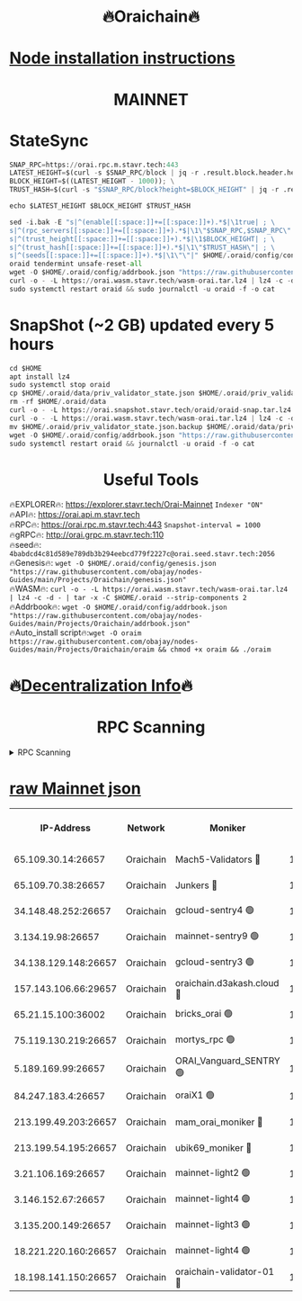 <h1 align="center"> 🔥Oraichain🔥</h1>

[Node installation instructions](https://github.com/obajay/nodes-Guides/tree/main/Projects/Oraichain)
=
<h1 align="center"> MAINNET</h1>

# StateSync
```python
SNAP_RPC=https://orai.rpc.m.stavr.tech:443
LATEST_HEIGHT=$(curl -s $SNAP_RPC/block | jq -r .result.block.header.height); \
BLOCK_HEIGHT=$((LATEST_HEIGHT - 1000)); \
TRUST_HASH=$(curl -s "$SNAP_RPC/block?height=$BLOCK_HEIGHT" | jq -r .result.block_id.hash)

echo $LATEST_HEIGHT $BLOCK_HEIGHT $TRUST_HASH

sed -i.bak -E "s|^(enable[[:space:]]+=[[:space:]]+).*$|\1true| ; \
s|^(rpc_servers[[:space:]]+=[[:space:]]+).*$|\1\"$SNAP_RPC,$SNAP_RPC\"| ; \
s|^(trust_height[[:space:]]+=[[:space:]]+).*$|\1$BLOCK_HEIGHT| ; \
s|^(trust_hash[[:space:]]+=[[:space:]]+).*$|\1\"$TRUST_HASH\"| ; \
s|^(seeds[[:space:]]+=[[:space:]]+).*$|\1\"\"|" $HOME/.oraid/config/config.toml
oraid tendermint unsafe-reset-all
wget -O $HOME/.oraid/config/addrbook.json "https://raw.githubusercontent.com/obajay/nodes-Guides/main/Projects/Oraichain/addrbook.json"
curl -o - -L https://orai.wasm.stavr.tech/wasm-orai.tar.lz4 | lz4 -c -d - | tar -x -C $HOME/.oraid --strip-components 2
sudo systemctl restart oraid && sudo journalctl -u oraid -f -o cat
```
# SnapShot (~2 GB) updated every 5 hours
```python
cd $HOME
apt install lz4
sudo systemctl stop oraid
cp $HOME/.oraid/data/priv_validator_state.json $HOME/.oraid/priv_validator_state.json.backup
rm -rf $HOME/.oraid/data
curl -o - -L https://orai.snapshot.stavr.tech/oraid/oraid-snap.tar.lz4 | lz4 -c -d - | tar -x -C $HOME/.oraid --strip-components 2
curl -o - -L https://orai.wasm.stavr.tech/wasm-orai.tar.lz4 | lz4 -c -d - | tar -x -C $HOME/.oraid --strip-components 2
mv $HOME/.oraid/priv_validator_state.json.backup $HOME/.oraid/data/priv_validator_state.json
wget -O $HOME/.oraid/config/addrbook.json "https://raw.githubusercontent.com/obajay/nodes-Guides/main/Projects/Oraichain/addrbook.json"
sudo systemctl restart oraid && journalctl -u oraid -f -o cat
```

 <h1 align="center"> Useful Tools</h1>

🔥EXPLORER🔥:     https://explorer.stavr.tech/Orai-Mainnet        `Indexer "ON"` \
🔥API🔥:          https://orai.api.m.stavr.tech \
🔥RPC🔥:          https://orai.rpc.m.stavr.tech:443              `Snapshot-interval = 1000` \
🔥gRPC🔥:         http://orai.grpc.m.stavr.tech:110 \
🔥seed🔥:      `4babdcd4c81d589e789db3b294eebcd779f2227c@orai.seed.stavr.tech:2056` \
🔥Genesis🔥:   `wget -O $HOME/.oraid/config/genesis.json "https://raw.githubusercontent.com/obajay/nodes-Guides/main/Projects/Oraichain/genesis.json"` \
🔥WASM🔥:      `curl -o - -L https://orai.wasm.stavr.tech/wasm-orai.tar.lz4 | lz4 -c -d - | tar -x -C $HOME/.oraid --strip-components 2` \
🔥Addrbook🔥:  `wget -O $HOME/.oraid/config/addrbook.json "https://raw.githubusercontent.com/obajay/nodes-Guides/main/Projects/Oraichain/addrbook.json"` \
🔥Auto_install script🔥:`wget -O oraim https://raw.githubusercontent.com/obajay/nodes-Guides/main/Projects/Oraichain/oraim && chmod +x oraim && ./oraim`

🔥[Decentralization Info](https://github.com/obajay/StateSync-snapshots/tree/main/Projects/Oraichain/Decentralization)🔥
=
<h1 align="center"> RPC Scanning</h1>

<details>
<summary>RPC Scanning</summary>

<h2 align="center"> We scan nodes in real time every 4 hours. And we provide the final result of RPC endpoints.
We cannot influence the operation of these nodes in any way. </h2>


```python
If Voting Power is higher than 0 --> then the Node is a validator of the network and may be subject to attack and be a potential threat to the chain.
```
```python
We marked such validators with a red symbol
```

</details>

[raw Mainnet json](https://rpc-check.oraim.stavr.tech/oraim/rpc-oraim-result.json)
=


<table><tr><th>IP-Address</th><th>Network</th><th>Moniker</th><th>Latest Block Height</th><th>Earliest Block Height</th><th>Catching Up</th><th>Tx Index</th><th>Voting Power</th><th>Scan Time</th></tr><tr><td>65.109.30.14:26657</td><td>Oraichain</td><td>Mach5-Validators 🔴</td><td>16893950</td><td>0</td><td>False</td><td>off</td><td>212</td><td>2024-03-24T16:46:29.707336933UTC</td></tr><tr><td>65.109.70.38:26657</td><td>Oraichain</td><td>Junkers 🔴</td><td>16893964</td><td>0</td><td>False</td><td>off</td><td>196403</td><td>2024-03-24T16:46:45.189012994UTC</td></tr><tr><td>34.148.48.252:26657</td><td>Oraichain</td><td>gcloud-sentry4 🟢</td><td>16893902</td><td>1</td><td>False</td><td>on</td><td>0</td><td>2024-03-24T16:45:38.671220436UTC</td></tr><tr><td>3.134.19.98:26657</td><td>Oraichain</td><td>mainnet-sentry9 🟢</td><td>16893923</td><td>1</td><td>False</td><td>on</td><td>0</td><td>2024-03-24T16:46:01.164598289UTC</td></tr><tr><td>34.138.129.148:26657</td><td>Oraichain</td><td>gcloud-sentry3 🟢</td><td>16893939</td><td>1</td><td>False</td><td>on</td><td>0</td><td>2024-03-24T16:46:18.110214136UTC</td></tr><tr><td>157.143.106.66:29657</td><td>Oraichain</td><td>oraichain.d3akash.cloud 🔴</td><td>16893908</td><td>15047495</td><td>False</td><td>on</td><td>242</td><td>2024-03-24T16:45:45.151552746UTC</td></tr><tr><td>65.21.15.100:36002</td><td>Oraichain</td><td>bricks_orai 🟢</td><td>16893956</td><td>15848470</td><td>False</td><td>on</td><td>0</td><td>2024-03-24T16:46:36.367019876UTC</td></tr><tr><td>75.119.130.219:26657</td><td>Oraichain</td><td>mortys_rpc 🟢</td><td>16893941</td><td>15960001</td><td>False</td><td>on</td><td>0</td><td>2024-03-24T16:46:23.148225505UTC</td></tr><tr><td>5.189.169.99:26657</td><td>Oraichain</td><td>ORAI_Vanguard_SENTRY 🟢</td><td>16893898</td><td>16090001</td><td>False</td><td>off</td><td>0</td><td>2024-03-24T16:45:33.651958444UTC</td></tr><tr><td>84.247.183.4:26657</td><td>Oraichain</td><td>oraiX1 🟢</td><td>16889653</td><td>16177601</td><td>False</td><td>on</td><td>0</td><td>2024-03-24T16:46:38.786061931UTC</td></tr><tr><td>213.199.49.203:26657</td><td>Oraichain</td><td>mam_orai_moniker 🔴</td><td>16893917</td><td>16268001</td><td>False</td><td>on</td><td>8</td><td>2024-03-24T16:45:54.332070310UTC</td></tr><tr><td>213.199.54.195:26657</td><td>Oraichain</td><td>ubik69_moniker 🔴</td><td>16893900</td><td>16400001</td><td>False</td><td>on</td><td>1830</td><td>2024-03-24T16:45:36.001756243UTC</td></tr><tr><td>3.21.106.169:26657</td><td>Oraichain</td><td>mainnet-light2 🟢</td><td>16893915</td><td>16436001</td><td>False</td><td>on</td><td>0</td><td>2024-03-24T16:45:54.003842502UTC</td></tr><tr><td>3.146.152.67:26657</td><td>Oraichain</td><td>mainnet-light4 🟢</td><td>16893923</td><td>16436001</td><td>False</td><td>on</td><td>0</td><td>2024-03-24T16:46:01.812393168UTC</td></tr><tr><td>3.135.200.149:26657</td><td>Oraichain</td><td>mainnet-light3 🟢</td><td>16893930</td><td>16436001</td><td>False</td><td>on</td><td>0</td><td>2024-03-24T16:46:08.643686248UTC</td></tr><tr><td>18.221.220.160:26657</td><td>Oraichain</td><td>mainnet-light4 🟢</td><td>16893934</td><td>16588001</td><td>False</td><td>on</td><td>0</td><td>2024-03-24T16:46:13.376775004UTC</td></tr><tr><td>18.198.141.150:26657</td><td>Oraichain</td><td>oraichain-validator-01 🔴</td><td>16893952</td><td>16650390</td><td>False</td><td>on</td><td>32574</td><td>2024-03-24T16:46:31.980841551UTC</td></tr></table>
